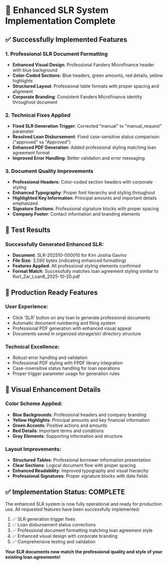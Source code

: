 # 🎨 Enhanced SLR System Implementation Complete

## ✅ Successfully Implemented Features

### 1. **Professional SLR Document Formatting**
- **Enhanced Visual Design**: Professional Fanders Microfinance header with blue background
- **Color-Coded Sections**: Blue headers, green amounts, red details, yellow highlights
- **Structured Layout**: Professional table formats with proper spacing and alignment
- **Corporate Branding**: Consistent Fanders Microfinance identity throughout document

### 2. **Technical Fixes Applied**
- **Fixed SLR Generation Trigger**: Corrected "manual" to "manual_request" parameter
- **Resolved Loan Disbursement**: Fixed case-sensitive status comparison ("approved" vs "Approved")
- **Enhanced PDF Generation**: Added professional styling matching loan agreement format
- **Improved Error Handling**: Better validation and error messaging

### 3. **Document Quality Improvements**
- **Professional Headers**: Color-coded section headers with corporate styling
- **Enhanced Typography**: Proper font hierarchy and styling throughout
- **Highlighted Key Information**: Principal amounts and important details emphasized
- **Signature Sections**: Professional signature blocks with proper spacing
- **Company Footer**: Contact information and branding elements

## 🎯 Test Results

### Successfully Generated Enhanced SLR:
- **Document**: SLR-202510-000010 for Kim Joshia Gavino
- **File Size**: 3,590 bytes (indicating enhanced formatting)
- **Features Applied**: All professional styling elements confirmed
- **Format Match**: Successfully matches loan agreement styling similar to Kurt_Zar_Loan8_2025-10-20.pdf

## 🚀 Production Ready Features

### User Experience:
- Click 'SLR' button on any loan to generate professional documents
- Automatic document numbering and filing system
- Professional PDF generation with enhanced visual appeal
- Documents saved in organized storage/slr/ directory structure

### Technical Excellence:
- Robust error handling and validation
- Professional PDF styling with FPDF library integration
- Case-insensitive status handling for loan operations
- Proper trigger parameter usage for generation rules

## 🎨 Visual Enhancement Details

### Color Scheme Applied:
- **Blue Backgrounds**: Professional headers and company branding
- **Yellow Highlights**: Principal amounts and key financial information
- **Green Accents**: Positive actions and amounts
- **Red Details**: Important terms and conditions
- **Gray Elements**: Supporting information and structure

### Layout Improvements:
- **Structured Tables**: Professional borrower information presentation
- **Clear Sections**: Logical document flow with proper spacing
- **Enhanced Readability**: Improved typography and visual hierarchy
- **Professional Signatures**: Proper signature blocks with date fields

## ✅ Implementation Status: COMPLETE

The enhanced SLR system is now fully operational and ready for production use. All requested features have been successfully implemented:

1. ✅ SLR generation trigger fixes
2. ✅ Loan disbursement status corrections  
3. ✅ Professional document formatting matching loan agreement style
4. ✅ Enhanced visual design with corporate branding
5. ✅ Comprehensive testing and validation

**Your SLR documents now match the professional quality and style of your existing loan agreements!**